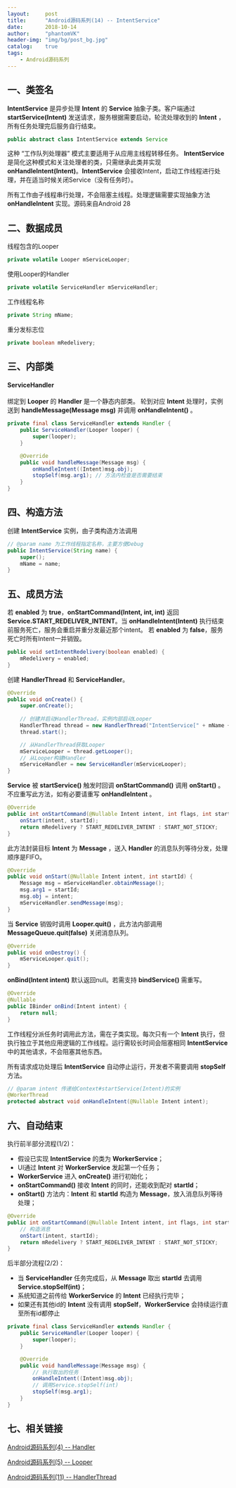 ```yaml
---
layout:     post
title:      "Android源码系列(14) -- IntentService"
date:       2018-10-14
author:     "phantomVK"
header-img: "img/bg/post_bg.jpg"
catalog:    true
tags:
    - Android源码系列
---
```


## 一、类签名

__IntentService__ 是异步处理 __Intent__ 的 __Service__ 抽象子类。客户端通过 __startService(Intent)__ 发送请求，服务根据需要启动，轮流处理收到的 __Intent__ ，所有任务处理完后服务自行结束。

```java
public abstract class IntentService extends Service
```

这种 “工作队列处理器” 模式主要适用于从应用主线程转移任务。 __IntentService__ 是简化这种模式和关注处理者的类，只需继承此类并实现 __onHandleIntent(Intent)__。__IntentService__ 会接收Intent，启动工作线程进行处理，并在适当时候关闭Service（没有任务时）。

所有工作由子线程串行处理，不会阻塞主线程。处理逻辑需要实现抽象方法 __onHandleIntent__ 实现。源码来自Android 28

## 二、数据成员

线程包含的Looper

```java
private volatile Looper mServiceLooper;
```

使用Looper的Handler

```java
private volatile ServiceHandler mServiceHandler;
```

工作线程名称

```java
private String mName;
```

重分发标志位

```java
private boolean mRedelivery;
```

## 三、内部类

#### ServiceHandler

绑定到 __Looper__ 的 __Handler__ 是一个静态内部类。 轮到对应 __Intent__ 处理时，实例送到 __handleMessage(Message msg)__ 并调用 __onHandleIntent()__ 。

```java
private final class ServiceHandler extends Handler {
    public ServiceHandler(Looper looper) {
        super(looper);
    }

    @Override
    public void handleMessage(Message msg) {
        onHandleIntent((Intent)msg.obj);
        stopSelf(msg.arg1); // 方法内检查是否需要结束
    }
}
```

## 四、构造方法

创建 __IntentService__ 实例，由子类构造方法调用

```java
// @param name 为工作线程指定名称，主要方便Debug
public IntentService(String name) {
    super();
    mName = name;
}
```

## 五、成员方法

若 __enabled__ 为 __true__，__onStartCommand(Intent, int, int)__ 返回 __Service.START_REDELIVER_INTENT__。当 __onHandleIntent(Intent)__ 执行结束前服务死亡，服务会重启并重分发最近那个intent。
若 __enabled__ 为 __false__，服务死亡时所有Intent一并销毁。

```java
public void setIntentRedelivery(boolean enabled) {
    mRedelivery = enabled;
}
```

创建 __HandlerThread__ 和 __ServiceHandler__。

```java
@Override
public void onCreate() {
    super.onCreate();
    
    // 创建并启动HandlerThread，实例内部启动Looper
    HandlerThread thread = new HandlerThread("IntentService[" + mName + "]");
    thread.start();

    // 从HandlerThread获取Looper
    mServiceLooper = thread.getLooper();
    // 从Looper构建Handler
    mServiceHandler = new ServiceHandler(mServiceLooper);
}
```

__Service__ 被 __startService()__ 触发时回调 __onStartCommand()__ 调用 __onStart()__ 。不应重写此方法，如有必要请重写 __onHandleIntent__ 。


```java
@Override
public int onStartCommand(@Nullable Intent intent, int flags, int startId) {
    onStart(intent, startId);
    return mRedelivery ? START_REDELIVER_INTENT : START_NOT_STICKY;
}
```

此方法封装目标 __Intent__ 为 __Message__ ，送入 __Handler__ 的消息队列等待分发，处理顺序是FIFO。

```java
@Override
public void onStart(@Nullable Intent intent, int startId) {
    Message msg = mServiceHandler.obtainMessage();
    msg.arg1 = startId;
    msg.obj = intent;
    mServiceHandler.sendMessage(msg);
}
```

当 __Service__ 销毁时调用 __Looper.quit()__ ，此方法内部调用 __MessageQueue.quit(false)__ 关闭消息队列。

```java
@Override
public void onDestroy() {
    mServiceLooper.quit();
}
```

__onBind(Intent intent)__ 默认返回null。若需支持 __bindService()__ 需重写。

```java
@Override
@Nullable
public IBinder onBind(Intent intent) {
    return null;
}
```

工作线程分派任务时调用此方法，需在子类实现。每次只有一个 __Intent__ 执行，但执行独立于其他应用逻辑的工作线程。运行需较长时间会阻塞相同 __IntentService__ 中的其他请求，不会阻塞其他东西。

所有请求成功处理后 __IntentService__ 自动停止运行，开发者不需要调用 __stopSelf__ 方法。

```java
// @param intent 传递给Context#startService(Intent)的实例
@WorkerThread
protected abstract void onHandleIntent(@Nullable Intent intent);
```

## 六、自动结束

执行前半部分流程(1/2)：

- 假设已实现 __IntentService__ 的类为 __WorkerService__；
- UI通过 __Intent__ 对 __WorkerService__ 发起第一个任务；
-  __WorkerService__ 进入 __onCreate()__ 进行初始化；
-  __onStartCommand()__ 接收 __Intent__ 的同时，还能收到配对 __startId__；
- __onStart()__ 方法内：__Intent__ 和 __startId__ 构造为 __Message__，放入消息队列等待处理；

```java
@Override
public int onStartCommand(@Nullable Intent intent, int flags, int startId) {
    // 构造消息
    onStart(intent, startId);
    return mRedelivery ? START_REDELIVER_INTENT : START_NOT_STICKY;
}
```

后半部分流程(2/2)：

- 当 __ServiceHandler__ 任务完成后，从 __Message__ 取出 __startId__ 去调用 __Service.stopSelf(int)__；
- 系统知道之前传给 __WorkerService__ 的 __Intent__ 已经执行完毕；
- 如果还有其他id的 __Intent__ 没有调用 __stopSelf__，__WorkerService__ 会持续运行直至所有id都停止

```java
private final class ServiceHandler extends Handler {
    public ServiceHandler(Looper looper) {
        super(looper);
    }

    @Override
    public void handleMessage(Message msg) {
        // 执行取出的任务
        onHandleIntent((Intent)msg.obj);
        // 调用Service.stopSelf(int)
        stopSelf(msg.arg1);
    }
}
```

## 七、相关链接

[Android源码系列(4) -- Handler](/2016/12/01/Android_Handler/)

[Android源码系列(5) -- Looper](/2016/12/03/Android_Looper/)

[Android源码系列(11) -- HandlerThread](/2018/06/13/HandlerThread/)

